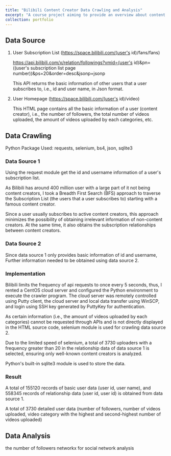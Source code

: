 ```yaml
---
title: "Bilibili Content Creator Data Crawling and Analysis"
excerpt: "A course project aiming to provide an overview about content creators on Bilibili and their social network.<br/><img src='/images/portfolio-1-wordcloud1.png'>"
collection: portfolio
---
```


## Data Source
1. User Subscription List (https://space.bilibili.com/(user's id)/fans/fans) 

    https://api.bilibili.com/x/relation/followings?vmid=(user's id)&pn=((user's subscription list page number))&ps=20&order=desc&jsonp=jsonp

    This API returns the basic information of other users that a user subscribes to, i.e., id and user name, in Json format.

2. User Homepage (https://space.bilibili.com/(user's id)/video)

    This HTML page contains all the basic information of a user (content creator), i.e., the number of followers, the total number of videos uploaded, the amount of videos uploaded by each categories, etc.

## Data Crawling
Python Package Used: requests, selenium, bs4, json, sqlite3

### Data Source 1
Using the request module get the id and username information of a user's subscription list.

As Bilibili has around 400 million user with a large part of it not being content creators, I took a Breadth First Search (BFS) approach to traverse the Subscription List (the users that a user subscribes to) starting with a famous content creator. 

Since a user usually subscribes to active content creators, this approach minimizes the possibility of obtaining irrelevant information of non-content creators. At the same time, it also obtains the subscription relationships between content creators.

### Data Source 2
Since data source 1 only provides basic information of id and username, Further information needed to be obtained using data source 2. 

### Implementation
Bilibili limits the frequency of api requests to once every 5 seconds, thus, I rented a CentOS cloud server and configured the Python environment to execute the crawler program. The cloud server was remotely controlled using Putty client, the cloud server and local data transfer using WinSCP, and login using SSH key generated by PuttyKey for authentication.

As certain information (i.e., the amount of videos uploaded by each categories) cannot be requested through APIs and is not directly displayed in the HTML source code, selenium module is used for crawling data source 2.

Due to the limited speed of selenium, a total of 3730 uploaders with a frequency greater than 20 in the relationship data of data source 1 is selected, ensuring only well-known content creators is analyzed.

Python's built-in sqlite3 module is used to store the data.

### Result
A total of 155120 records of basic user data (user id, user name), and 558345 records of relationship data (user id, user id) is obtained from data source 1.

A total of 3730 detailed user data (number of followers, number of videos uploaded, video category with the highest and second-highest number of videos uploaded)

## Data Analysis
the number of followers
networkx for social network analysis